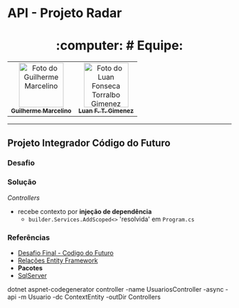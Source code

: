 # API - Projeto Radar

<div align="center">

<h1> :computer: # Equipe: </h1>

</div>

<table align="center">
  <tr>
    <td align="center">
      <a href="https://github.com/GuiHSM">
        <img src="https://avatars.githubusercontent.com/u/18469074?v=4" width="100px;" alt="Foto do Guilherme Marcelino"/><br>
        <sub>
          <b>Guilherme Marcelino</b>
        </sub>
      </a>
    </td>
    <td align="center">
      <a href="https://github.com/Luanftg">
        <img src="https://avatars.githubusercontent.com/u/51548623?v=4" width="100px;" alt="Foto do Luan Fonseca Torralbo Gimenez"/><br>
        <sub>
          <b>Luan F. T. Gimenez</b>
        </sub>
      </a>
    </td>
    </tr>
</table>

<hr>

## Projeto Integrador Código do Futuro

### Desafio

### Solução

*Controllers*
- recebe contexto por **injeção de dependência**
  - `builder.Services.AddScoped<>` 'resolvida' em `Program.cs`

### Referências

- [Desafio Final - Codigo do Futuro](https://docs.google.com/document/d/1z0wzqAeLgMYQFg_jFOTQ1xj_BF1Byo7D/edit)
- [Relações Entity Framework](https://learn.microsoft.com/pt-br/ef/ef6/fundamentals/relationships)
- **Pacotes**
- [SqlServer](https://www.nuget.org/packages/Microsoft.EntityFrameworkCore.SqlServer)

dotnet aspnet-codegenerator controller -name UsuariosController -async -api -m Usuario -dc ContextEntity -outDir Controllers